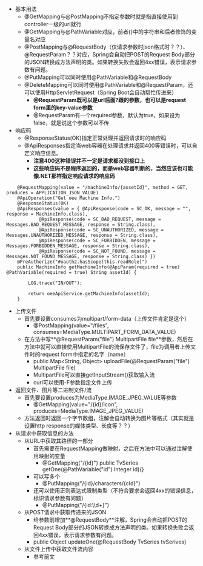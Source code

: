 * 基本用法
    * @GetMapping与@PostMapping不指定参数时就是指直接使用到controller一级的url就行
    * @GetMapping与@PathVariable对应，前者{}中的字符串和后者修饰的变量名对应
    * @PostMapping与@RequestBody（仅请求参数时json格式时？？）、@RequestParam？？对应，Spring会自动把POST的Request Body部分的JSON转换成方法声明的类。如果转换失败会返回4xx错误，表示请求参数有问题。
    * @PutMapping可以同时使用@PathVariable和@RequestBody
    * @DeleteMapping可以同时使用@PathVariable和@RequestParam，还可以使用HttpServletRequest（Spring Boot会自动帮忙传进来）
        * **@RequestParam既可以是url后面?跟的参数，也可以是request form里的key-value参数**
        * @RequestParam有一个required参数，默认为true，如果设为false，就是说这个参数可以不传
* 响应码
    * @ResponseStatus(OK)指定正常处理并返回请求时的响应码
    * @ApiResponses指定当web容器在处理请求并返回400等错误时，可以自定义响应信息。
        * **注意400这种错误并不一定是请求都没到接口上**
        * **这些响应码不是程序返回的，而是web容器判断的，当然应该也可能像.NET那样指定响应请求的响应码**

```
	@RequestMapping(value = "/machineInfo/{assetId}", method = GET, produces = APPLICATION_JSON_VALUE)
	@ApiOperation("Get oee Machine Info.")
	@ResponseStatus(OK)
	@ApiResponses(value = { @ApiResponse(code = SC_OK, message = "", response = MachineInfo.class),
			@ApiResponse(code = SC_BAD_REQUEST, message = Messages.BAD_REQUEST_MESSAGE, response = String.class),
			@ApiResponse(code = SC_UNAUTHORIZED, message = Messages.UNAUTHORIZED_MESSAGE, response = String.class),
			@ApiResponse(code = SC_FORBIDDEN, message = Messages.FORBIDDEN_MESSAGE, response = String.class),
			@ApiResponse(code = SC_NOT_FOUND, message = Messages.NOT_FOUND_MESSAGE, response = String.class) })
	@PreAuthorize("#oauth2.hasScope(this.readRole)")
	public MachineInfo getMachineInfo(@ApiParam(required = true) @PathVariable(required = true) String assetId) {

		LOG.trace("IN/OUT");

		return oeeApiService.getMachineInfo(assetId);
	}
```

* 上传文件
    * 首先要设置consumes为multipart/form-data（上传文件肯定是这个）
        * @PostMapping(value="/files", consumes=MediaType.MULTIPART_FORM_DATA_VALUE)
    * 在方法中写**@RequestParam("file") MultipartFile file**参数，然后在方法中就可以直接使用MultipartFile的流保存文件了，file为调用者上传文件时的request form中指定的名字（name）
        * public Map<String, Object> uploadFile(@RequestParam("file") MultipartFile file)
        * MultipartFile可以直接getInputStream()获取输入流
        * curl可以使用-F参数指定文件上传
* 返回文件、图片等二进制文件/流
    * 首先要设置produces为MediaType.IMAGE_JPEG_VALUE等参数
        * @GetMapping(value="/{id}/icon", produces=MediaType.IMAGE_JPEG_VALUE)
    * 方法返回时返回一个字节数组，注解会自动转换为图片等格式（其实就是设置http response的媒体类型、长度等？？）
* 从请求中获取信息的方法
    * 从URL中获取其路径的一部分
        * 首先需要在RequestMapping做映射，之后在方法中可以通过注解使用映射的变量
            * @GetMapping("/{id}") public TvSeries getOne(@PathVariable("id") Integer id){}
        * 可以写多个
            * @PutMapping("/{id}/characters/{cId}")
        * 还可以使用正则表达式限制类型（不符合要求会返回4xx的错误信息，标识请求参数有问题）
            * @PutMapping("/{id:\\\\d+}")
    * 从POST请求中获取传递来的JSON
        * 给参数前增加**@RequestBody**注解，Spring会自动把POST的Request Body部分的JSON转换成方法声明的类。如果转换失败会返回4xx错误，表示请求参数有问题。
        * public Object updateOne(@RequestBody TvSeries tvSerives)
    * 从文件上传中获取文件流内容
        * 参考前文